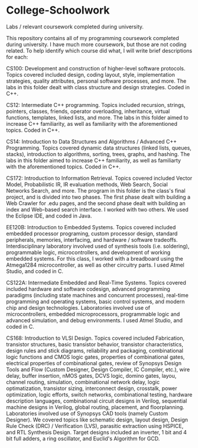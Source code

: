# College-Schoolwork
Labs / relevant coursework completed during university. 


This repository contains all of my programming coursework completed during university.
I have much more coursework, but those are not coding related. To help identify which
course did what, I will write brief descriptions for each:

CS100: Development and construction of higher-level software protocols. Topics covered 
included design, coding layout, style, implementation strategies, quality attributes, 
personal software processes, and more. The labs in this folder dealt with class structure
and design strategies. Coded in C++.

CS12: Intermediate C++ programming. Topics included recursion, strings, pointers, classes, 
friends, operator overloading, inheritance, virtual functions, templates, linked lists, and 
more. The labs in this folder aimed to increase C++ familiarity, as well as familiarity with 
the aforementioned topics. Coded in C++.

CS14: Introduction to Data Structures and Algorithms / Advanced C++ Programming. Topics
covered dynamic data structures (linked lists, queues, stacks), introduction to algorithms,
sorting, trees, graphs, and hashing. The labs in this folder aimed to increase C++
familiarity, as well as familiarty with the aforementioned topics. Coded in C++.

CS172: Introduction to Information Retrieval. Topics covered included Vector Model,
Probabilistic IR, IR evaluation methods, Web Search, Social Networks Search, and more.
The program in this folder is the class's final project, and is divided into two phases.
The first phase dealt with building a Web Crawler for .edu pages, and the second phase
dealt with building an index and Web-based search interface. I worked with two others.
We used the Eclipse IDE, and coded in Java.

EE120B: Introduction to Embedded Systems. Topics covered included embedded processor
programing, custom processor design, standard peripherals, memories, interfacing, and
hardware / software tradeoffs. Interdisciplinary laboratory involved used of synthesis
tools (i.e. soldering), programmable logic, microcontrollers, and development of
working embedded systems. For this class, I worked with a breadboard using the Atmega1284
microcontroller, as well as other circuitry parts. I used Atmel Studio, and coded in C.

CS122A: Intermediate Embedded and Real-Time Systems. Topics covered included  hardware and software codesign, advanced programming paradigms (including state machines and concurrent processes), real-time programming and operating systems, basic control systems, and modern chip and design technologies. Laboratories involved use of microcontrollers, embedded microprocessors, programmable logic and advanced simulation, and debug environments. I used Atmel Studio, and coded in C.

CS168: Introduction to VLSI Design. Topics covered included Fabrication, transistor structures, basic transistor behavior,
transistor characteristics, design rules and stick diagrams, reliability and packaging, combinational logic functions and
CMOS logic gates, properties of combinational gates, electrical properties of combinational gates, review of
Synopsys Design Tools and Flow (Custom Designer, Design Compiler, IC Compiler, etc.), wire delay, buffer insertion,
nMOS gates, DCVS logic, domino gates, layou, channel routing, simulation, combinational network delay, logic optimatization,
transistor sizing, interconnect design, crosstalk, power optimization, logic efforts, switch networks, combinational testing, 
hardware description languages, combinational circuit designs in Verilog, sequential machine designs in Verilog, global routing, 
placement, and floorplanning. Laboratories involved use of Synopsys CAD tools (namely Custom Designer). We covered topics
like schematic design, layout design, Design Rule Check (DRC) / Verification (LVS), parasitic extraction using HSPICE, and
RTL Synthesis Design. Target designs included an inverter, 1 bit and 4 bit full adders, a ring oscillator, and Euclid's
Algorithm for GCD.
